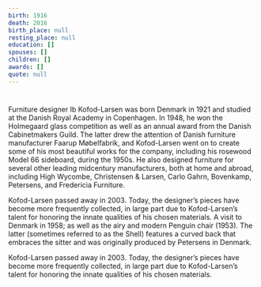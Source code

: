 ```yaml
---
birth: 1916
death: 2016
birth_place: null
resting_place: null
education: []
spouses: []
children: []
awards: []
quote: null
---
```


#

Furniture designer Ib Kofod-Larsen was born Denmark in 1921 and studied at the Danish Royal Academy in Copenhagen. In 1948, he won the Holmegaard glass competition as well as an annual award from the Danish Cabinetmakers Guild. The latter drew the attention of Danish furniture manufacturer Faarup Møbelfabrik, and Kofod-Larsen went on to create some of his most beautiful works for the company, including his rosewood Model 66 sideboard, during the 1950s. He also designed furniture for several other leading midcentury manufacturers, both at home and abroad, including High Wycombe, Christensen & Larsen, Carlo Gahrn, Bovenkamp, Petersens, and Fredericia Furniture.

Kofod-Larsen passed away in 2003. Today, the designer’s pieces have become more frequently collected, in large part due to Kofod-Larsen’s talent for honoring the innate qualities of his chosen materials. A visit to Denmark in 1958; as well as the airy and modern Penguin chair (1953). The latter (sometimes referred to as the Shell) features a curved back that embraces the sitter and was originally produced by Petersens in Denmark.

Kofod-Larsen passed away in 2003. Today, the designer’s pieces have become more frequently collected, in large part due to Kofod-Larsen’s talent for honoring the innate qualities of his chosen materials.
